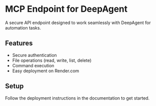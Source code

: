 # MCP Endpoint for DeepAgent

A secure API endpoint designed to work seamlessly with DeepAgent for automation tasks.

## Features

- Secure authentication
- File operations (read, write, list, delete)
- Command execution
- Easy deployment on Render.com

## Setup

Follow the deployment instructions in the documentation to get started.
